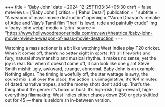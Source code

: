 +++
title = 'Baby John'
date = 2024-12-25T11:33:34+05:30
draft = false
mreviews = ['Baby John']
critics = ['Rahul Desai']
publication = ''
subtitle = "A weapon of mass-movie destruction"
opening = "Varun Dhawan's remake of Atlee and Vijay’s Tamil film 'Theri' is lewd, rude and painfully crude"
img = 'baby-john.webp'
media = 'print'
source = "https://www.hollywoodreporterindia.com/reviews/theatrical/baby-john-movie-review-a-weapon-of-mass-movie-destruction
+++

Watching a mass actioner is a bit like watching West Indies play T20 cricket. When it comes off, there’s no better sight in sports. It’s all fireworks and fury, natural showmanship and musical rhythm. It makes no sense, yet the joy is real. But when it doesn’t come off, it can look like one giant Steve Smith mishit: ugly, awkward, strange, abnormal. Baby John is an example. Nothing aligns. The timing is woefully off, the star wattage is awry, the sound mix is all over the place, the action is unimaginative, it’s 164 minutes of dated narrative tropes, and the money shots don’t add up. That’s the thing about the genre: it’s boom or bust. It’s high-risk, high-reward, high-everything filmmaking. West Indies either chases down 250 or gets skittled out for 45 — there is seldom an in-between version.
